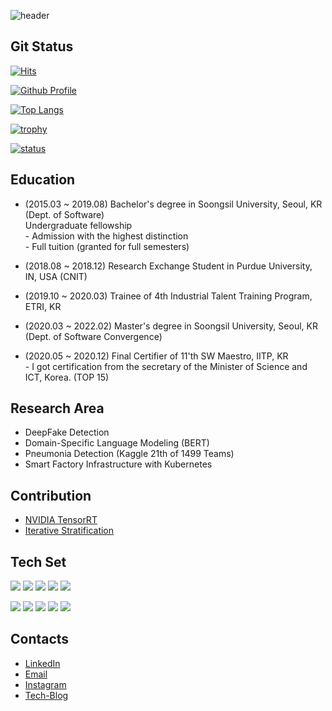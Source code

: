 ![header](https://capsule-render.vercel.app/api?type=waving&color=1e3f62&height=200&section=header&text=Hyunsoo%20Luke%20Ha&fontSize=60&fontColor=ffffff&animation=fadeIn&fontAlignY=38&desc=Enthusiast%20of%20Deep%20Learning!&descAlignY=51&descAlign=62)

## Git Status

[![Hits](https://hits.seeyoufarm.com/api/count/incr/badge.svg?url=https%3A%2F%2Fgithub.com%2FCryptoSalamander&count_bg=%2379C83D&title_bg=%23555555&icon=&icon_color=%23E7E7E7&title=hits&edge_flat=false)](https://github.com/CryptoSalamander)

[![Github Profile](https://github-readme-stats.vercel.app/api?username=CryptoSalamander)](https://github.com/CryptoSalamander)

[![Top Langs](https://github-readme-stats.vercel.app/api/top-langs/?username=CryptoSalamander&layout=compact&hide=Visual%20Basic)](https://github.com/CryptoSalamander)

[![trophy](https://github-profile-trophy.vercel.app/?username=CryptoSalamander&theme=chalk&row=1&column=5)](https://github.com/CryptoSalamander)  

[![status](https://github-readme-streak-stats.herokuapp.com/?user=CryptoSalamander)](https://github.com/CryptoSalamander)

## Education
  - (2015.03 ~  2019.08) Bachelor's degree in Soongsil University, Seoul, KR (Dept. of Software)  
            Undergraduate fellowship  
            - Admission with the highest distinction  
            - Full tuition (granted for full semesters)
            
  - (2018.08 ~ 2018.12) Research Exchange Student in Purdue University, IN, USA (CNIT)
  - (2019.10 ~ 2020.03) Trainee of 4th Industrial Talent Training Program, ETRI, KR
  - (2020.03 ~ 2022.02) Master's degree in Soongsil University, Seoul, KR (Dept. of Software Convergence)
  - (2020.05 ~ 2020.12) Final Certifier of 11'th SW Maestro, IITP, KR  
            - I got certification from the secretary of the Minister of Science and ICT, Korea. (TOP 15)


## Research Area
  - DeepFake Detection
  - Domain-Specific Language Modeling (BERT)
  - Pneumonia Detection (Kaggle 21th of 1499 Teams)
  - Smart Factory Infrastructure with Kubernetes

## Contribution
  - [NVIDIA TensorRT](https://github.com/NVIDIA/TensorRT)
  - [Iterative Stratification](https://github.com/trent-b/iterative-stratification)

## Tech Set

<img src="https://img.shields.io/badge/Python-3766AB?style=flat-square&logo=Python&logoColor=white"/></a>
<img src="https://img.shields.io/badge/C++-00599C?style=flat-square&logo=C%2B%2B&logoColor=white"/></a>
<img src="https://img.shields.io/badge/C-A8B9CC?style=flat-square&logo=C&logoColor=white"/></a>
<img src="https://img.shields.io/badge/Javascript-ffb13b?style=flat-square&logo=javascript&logoColor=white"/></a>
<img src="https://img.shields.io/badge/Go-11B48A?style=flat-square&logo=Go&logoColor=white"/></a>


<img src="https://img.shields.io/badge/PyTorch-EE4C2C?style=flat-square&logo=Pytorch&logoColor=white"/></a>
<img src="https://img.shields.io/badge/Tensorflow-FF6F00?style=flat-square&logo=TensorFlow&logoColor=white"/></a>
<img src="https://img.shields.io/badge/GCP-4285F4?style=flat-square&logo=Google-Cloud&logoColor=white"/></a>
<img src="https://img.shields.io/badge/aws-333664?style=flat-square&logo=amazon-aws&logoColor=white"/></a>
<img src="https://img.shields.io/badge/elasticsearch-005571?style=flat-square&logo=elasticsearch&logoColor=white"/></a>

   
## Contacts
  - [LinkedIn](https://www.linkedin.com/in/hyunsoo-ha-872aaa134/)
  - [Email](mailto:dhy03196@naver.com)
  - [Instagram](https://www.instagram.com/hhyun0115)
  - [Tech-Blog](https://cryptosalamander.tistory.com)
